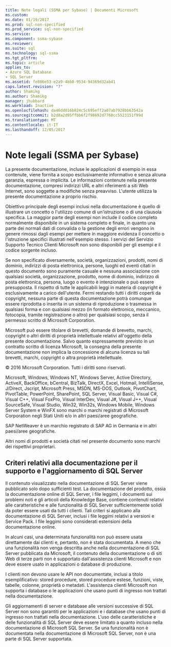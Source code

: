 ```yaml
---
title: Note legali (SSMA per Sybase) | Documenti Microsoft
ms.custom: 
ms.date: 01/19/2017
ms.prod: sql-non-specified
ms.prod_service: sql-non-specified
ms.service: 
ms.component: ssma-sybase
ms.reviewer: 
ms.suite: sql
ms.technology: sql-ssma
ms.tgt_pltfrm: 
ms.topic: article
applies_to:
- Azure SQL Database
- SQL Server
ms.assetid: fe086e53-e2a9-4bb8-9534-94369d32ab41
caps.latest.revision: "7"
author: Shamikg
ms.author: Shamikg
manager: jhubbard
ms.workload: Inactive
ms.openlocfilehash: da46dd016b824c5c695eff2a07ab7928bb63542a
ms.sourcegitcommit: b2d8a2d95ffbb6f2f98692d7760cc5523151f99d
ms.translationtype: MT
ms.contentlocale: it-IT
ms.lasthandoff: 12/05/2017
---
```

# <a name="legal-notice-ssma-for-sybase"></a>Note legali (SSMA per Sybase)
La presente documentazione, incluse le applicazioni di esempio in essa contenute, viene fornita a scopo esclusivamente informativo e senza alcuna garanzia, espressa o implicita. Le informazioni contenute nella presente documentazione, compresi indirizzi URL e altri riferimenti a siti Web Internet, sono soggette a modifiche senza preavviso. L'utente utilizza la presente documentazione a proprio rischio.  
  
Obiettivo principale degli esempi inclusi nella documentazione è quello di illustrare un concetto o l'utilizzo comune di un'istruzione o di una clausola specifica. La maggior parte degli esempi non include il codice completo normalmente disponibile in un sistema completo e finale, in quanto una parte dei normali dati di convalida o la gestione degli errori vengono in genere rimossi dagli esempi per mettere in maggiore evidenza il concetto o l'istruzione specifici illustrati nell'esempio stesso. I servizi del Servizio Supporto Tecnico Clienti Microsoft non sono disponibili per gli esempi e il codice sorgente incluso.  
  
Se non specificato diversamente, società, organizzazioni, prodotti, nomi di dominio, indirizzi di posta elettronica, persone, luoghi ed eventi citati in questo documento sono puramente casuale e nessuna associazione con qualsiasi società, organizzazione, prodotto, nome di dominio, indirizzo di posta elettronica, persona, luogo o evento è intenzionale o può essere presupposta. Il rispetto di tutte le applicabili leggi in materia di copyright è esclusivamente a carico dell'utente. Fermi restando tutti i diritti coperti da copyright, nessuna parte di questa documentazione potrà comunque essere riprodotta o inserita in un sistema di riproduzione o trasmessa in qualsiasi forma e con qualsiasi mezzo (in formato elettronico, meccanico, fotocopia, tramite registrazione o altro) per qualsiasi scopo, senza il permesso scritto di Microsoft Corporation.  
  
Microsoft può essere titolare di brevetti, domande di brevetto, marchi, copyright o altri diritti di proprietà intellettuale relativi all'oggetto della presente documentazione. Salvo quanto espressamente previsto in un contratto scritto di licenza Microsoft, la consegna della presente documentazione non implica la concessione di alcuna licenza su tali brevetti, marchi, copyright o altra proprietà intellettuale.  
  
© 2016 Microsoft Corporation. Tutti i diritti sono riservati.  
  
Microsoft, Windows, Windows NT, Windows Server, Active Directory, ActiveX, BackOffice, bCentral, BizTalk, DirectX, Excel, Hotmail, IntelliSense, J/Direct, Jscript, Microsoft Press, MSDN, MS-DOS, Outlook, PivotChart, PivotTable, PowerPoint, SharePoint, SQL Server, Visual Basic, Visual C#, Visual C++, Visual FoxPro, Visual InterDev, Visual J#, Visual J++, Visual SourceSafe, Visual Studio, Win32, Win32s, Windows Mobile, Windows Server System e WinFX sono marchi o marchi registrati di Microsoft Corporation negli Stati Uniti e/o in altri paesi/aree geografiche.  
  
SAP NetWeaver è un marchio registrato di SAP AG in Germania e in altri paesi/aree geografiche.  
  
Altri nomi di prodotti e società citati nel presente documento sono marchi dei rispettivi proprietari.  
  
## <a name="documentation-policy-for-sql-server-support-and-upgrade"></a>Criteri relativi alla documentazione per il supporto e l'aggiornamento di SQL Server  
Il contenuto visualizzato nella documentazione di SQL Server viene pubblicato solo dopo sufficienti test. La documentazione del prodotto, ossia la documentazione online di SQL Server, i file leggimi, i documenti sui problemi noti e gli articoli della Knowledge Base, contiene contenuti relativi alle caratteristiche e alle funzionalità di SQL Server sufficientemente solidi da poter essere usati da tutti i clienti. Tali criteri si applicano alla documentazione di SQL Server, inclusi i file leggimi relativi a versioni e Service Pack. I file leggimi sono considerati estensioni della documentazione online.  
  
In alcuni casi, una determinata funzionalità non può essere usata direttamente dai clienti e, pertanto, non è stata documentata. A meno che una funzionalità non venga descritta anche nella documentazione di SQL Server pubblicata da Microsoft, il contenuto della documentazione o di siti Web di terze parti non è supportato dall'assistenza clienti Microsoft e non deve essere usato in applicazioni o database di produzione.  
  
I clienti non devono usare le API non documentate, inclusi a titolo esemplificativo: stored procedure, stored procedure estese, funzioni, viste, tabelle, colonne, proprietà o metadati. L'assistenza clienti Microsoft non supporta i database o le applicazioni che usano punti di ingresso non trattati nella documentazione.  
  
Gli aggiornamenti di server e database alle versioni successive di SQL Server non sono garantiti per le applicazioni e i database che usano punti di ingresso non trattati nella documentazione. L'uso delle caratteristiche e delle funzionalità di SQL Server deve essere limitato a quanto incluso nella documentazione di Microsoft SQL Server. Se una funzionalità non è documentata nella documentazione di Microsoft SQL Server, non è una parte di SQL Server supportata.  
  

